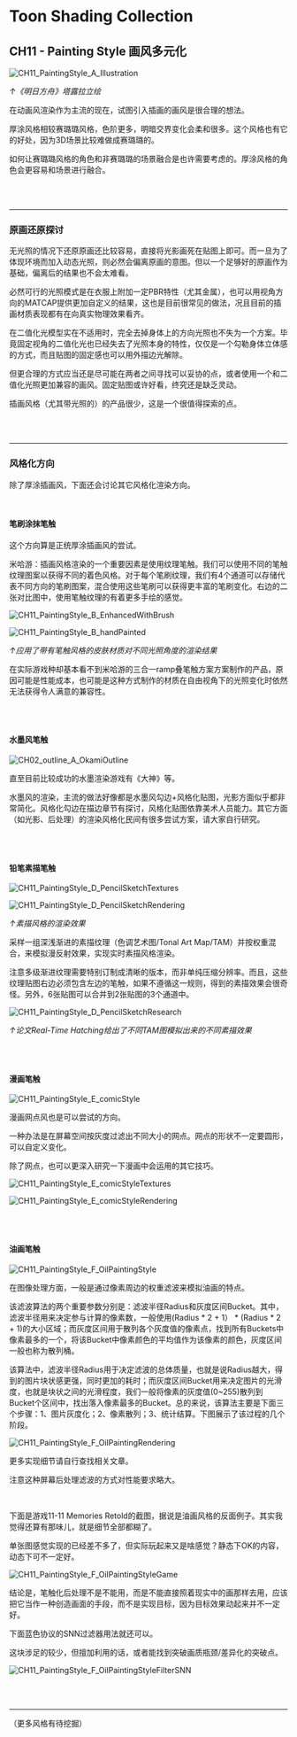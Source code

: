 # Toon Shading Collection 

## CH11 - Painting Style 画风多元化

![CH11_PaintingStyle_A_Illustration](../imgs/CH11_PaintingStyle_A_Illustration.jpg)

*↑《明日方舟》塔露拉立绘*

在动画风渲染作为主流的现在，试图引入插画的画风是很合理的想法。

厚涂风格相较赛璐璐风格，色阶更多，明暗交界变化会柔和很多。这个风格也有它的好处，因为3D场景比较难做成赛璐璐的。

如何让赛璐璐风格的角色和非赛璐璐的场景融合是也许需要考虑的。厚涂风格的角色会更容易和场景进行融合。

<br>

<br>

------

### 原画还原探讨

无光照的情况下还原原画还比较容易，直接将光影画死在贴图上即可。而一旦为了体现环境而加入动态光照，则必然会偏离原画的意图。但以一个足够好的原画作为基础，偏离后的结果也不会太难看。

必然可行的光照模式是在衣服上附加一定PBR特性（尤其金属），也可以用视角方向的MATCAP提供更加自定义的结果，这也是目前很常见的做法，况且目前的插画材质表现都有在向真实物理效果看齐。

在二值化光模型实在不适用时，完全去掉身体上的方向光照也不失为一个方案。毕竟固定视角的二值化光也已经失去了光照本身的特性，仅仅是一个勾勒身体立体感的方式，而且贴图的固定感也可以用外描边光解除。

但更合理的方式应当还是尽可能在两者之间寻找可以妥协的点，或者使用一个和二值化光照更加兼容的画风。固定贴图或许好看，终究还是缺乏灵动。

插画风格（尤其带光照的）的产品很少，这是一个很值得探索的点。

<br>

<br>

------

### 风格化方向

除了厚涂插画风，下面还会讨论其它风格化渲染方向。

<br>

#### 笔刷涂抹笔触

这个方向算是正统厚涂插画风的尝试。

米哈游：插画风格渲染的一个重要因素是使用纹理笔触。我们可以使用不同的笔触纹理图案以获得不同的着色风格。对于每个笔刷纹理，我们有4个通道可以存储代表不同方向的笔刷图案，混合使用这些笔刷可以获得更丰富的笔刷变化。右边的二张对比图中，使用笔触纹理的有着更多手绘的感觉。

![CH11_PaintingStyle_B_EnhancedWithBrush](../imgs/CH11_PaintingStyle_B_EnhancedWithBrush.jpg)

![CH11_PaintingStyle_B_handPainted](../imgs/CH11_PaintingStyle_B_handPainted.gif)

*↑应用了带有笔触风格的皮肤材质对不同光照角度的渲染结果*

在实际游戏种却基本看不到米哈游的三合一ramp叠笔触方案方案制作的产品，原因可能是性能成本，也可能是这种方式制作的材质在自由视角下的光照变化时依然无法获得令人满意的兼容性。

<br>

<br>

#### 水墨风笔触

![CH02_outline_A_OkamiOutline](../imgs/CH02_outline_A_OkamiOutline.jpg)

直至目前比较成功的水墨渲染游戏有《大神》等。

水墨风的渲染，主流的做法好像都是水墨风勾边+风格化贴图，光影方面似乎都非常简化。风格化勾边在描边章节有探讨，风格化贴图依靠美术人员能力。其它方面（如光影、后处理）的渲染风格化民间有很多尝试方案，请大家自行研究。

<br>

<br>

#### 铅笔素描笔触

![CH11_PaintingStyle_D_PencilSketchTextures](../imgs/CH11_PaintingStyle_D_PencilSketchTextures.png)

![CH11_PaintingStyle_D_PencilSketchRendering](../imgs/CH11_PaintingStyle_D_PencilSketchRendering.png)

*↑素描风格的渲染效果*

采样一组深浅渐进的素描纹理（色调艺术图/Tonal Art Map/TAM）并按权重混合，来模拟漫反射效果，实现实时素描风格渲染。

注意多级渐进纹理需要特别订制成清晰的版本，而非单纯压缩分辨率。而且，这些纹理贴图右边必须包含左边的笔触，如果不遵循这一规则，得到的素描效果会很奇怪。另外，6张贴图可以合并到2张贴图的3个通道中。

![CH11_PaintingStyle_D_PencilSketchResearch](../imgs/CH11_PaintingStyle_D_PencilSketchResearch.jpg)

*↑论文Real-Time Hatching给出了不同TAM图模拟出来的不同素描效果*

<br>

<br>

#### 漫画笔触

![CH11_PaintingStyle_E_comicStyle](../imgs/CH11_PaintingStyle_E_comicStyle.png)

漫画网点风也是可以尝试的方向。

一种办法是在屏幕空间按灰度过滤出不同大小的网点。网点的形状不一定要圆形，可以自定义变化。

除了网点，也可以更深入研究一下漫画中会运用的其它技巧。

![CH11_PaintingStyle_E_comicStyleTextures](../imgs/CH11_PaintingStyle_E_comicStyleTextures.png)

![CH11_PaintingStyle_E_comicStyleRendering](../imgs/CH11_PaintingStyle_E_comicStyleRendering.gif)

<br>

<br>

#### 油画笔触

![CH11_PaintingStyle_F_OilPaintingStyle](../imgs/CH11_PaintingStyle_F_OilPaintingStyle.jpg)

在图像处理方面，一般是通过像素周边的权重滤波来模拟油画的特点。

该滤波算法的两个重要参数分别是：滤波半径Radius和灰度区间Bucket。其中，滤波半径用来决定参与计算的像素数，一般使用(Radius * 2 + 1） * (Radius * 2 + 1)的大小区域；而灰度区间用于散列各个灰度值的像素点，找到所有Buckets中像素最多的一个，将该Bucket中像素颜色的平均值作为该像素的颜色，灰度区间一般也称为散列桶。

该算法中，滤波半径Radius用于决定滤波的总体质量，也就是说Radius越大，得到的图片块状感更强，同时更加的耗时；而灰度区间Bucket用来决定图片的光滑度，也就是块状之间的光滑程度，我们一般将像素的灰度值(0~255)散列到Bucket个区间中，找出落入像素最多的Bucket。总的来说，该算法主要是下面三个步骤：1、图片灰度化；2、像素散列；3、统计结算。下图展示了该过程的几个阶段。

![CH11_PaintingStyle_F_OilPaintingRendering](../imgs/CH11_PaintingStyle_F_OilPaintingRendering.jpg)

更多实现细节请自行查找相关文章。

注意这种屏幕后处理滤波的方式对性能要求略大。

<br>

下面是游戏11-11 Memories Retold的截图，据说是油画风格的反面例子。其实我觉得还算有那味儿，就是细节全部都糊了。

单张图感觉实现的已经差不多了，但实际玩起来又是啥感觉？静态下OK的内容，动态下可不一定好。

![CH11_PaintingStyle_F_OilPaintingStyleGame](../imgs/CH11_PaintingStyle_F_OilPaintingStyleGame.jpg)

结论是，笔触化后处理不是不能用，而是不能直接照着现实中的画那样去用，应该把它当作一种创造画面的手段，而不是实现目标，因为目标效果动起来并不一定好。

下面蓝色协议的SNN过滤器用法就还可以。

这块涉足的较少，但擅加利用的话，或者能找到突破画质瓶颈/差异化的突破点。

![CH11_PaintingStyle_F_OilPaintingStyleFilterSNN](../imgs/CH11_PaintingStyle_F_OilPaintingStyleFilterSNN.jpg)

<br>

<br>

------



（更多风格有待挖掘）
